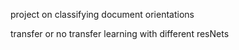 project on classifying document orientations

transfer or no transfer learning with different resNets
